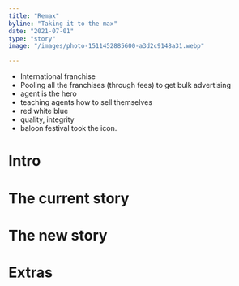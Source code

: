 ```yaml
---
title: "Remax"
byline: "Taking it to the max"
date: "2021-07-01"
type: "story"
image: "/images/photo-1511452885600-a3d2c9148a31.webp"

---
```



- International franchise
- Pooling all the franchises (through fees) to get bulk advertising
- agent is the hero
- teaching agents how to sell themselves
- red white blue
- quality, integrity
- baloon festival took the icon. 

# Intro

# The current story

# The new story

# Extras